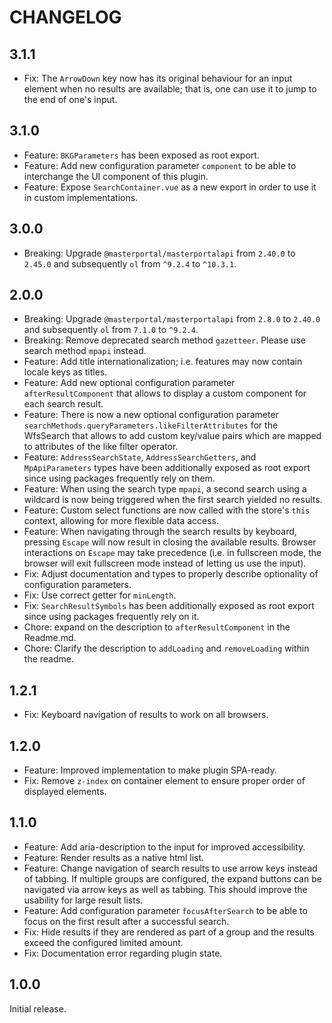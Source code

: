 # CHANGELOG

## 3.1.1

- Fix: The `ArrowDown` key now has its original behaviour for an input element when no results are available; that is, one can use it to jump to the end of one's input.

## 3.1.0

- Feature: `BKGParameters` has been exposed as root export.
- Feature: Add new configuration parameter `component` to be able to interchange the UI component of this plugin.
- Feature: Expose `SearchContainer.vue` as a new export in order to use it in custom implementations.

## 3.0.0

- Breaking: Upgrade `@masterportal/masterportalapi` from `2.40.0` to `2.45.0` and subsequently `ol` from `^9.2.4` to `^10.3.1`.

## 2.0.0

- Breaking: Upgrade `@masterportal/masterportalapi` from `2.8.0` to `2.40.0` and subsequently `ol` from `7.1.0` to `^9.2.4`.
- Breaking: Remove deprecated search method `gazetteer`. Please use search method `mpapi` instead.
- Feature: Add title internationalization; i.e. features may now contain locale keys as titles.
- Feature: Add new optional configuration parameter `afterResultComponent` that allows to display a custom component for each search result.
- Feature: There is now a new optional configuration parameter `searchMethods.queryParameters.likeFilterAttributes` for the WfsSearch that allows to add custom key/value pairs which are mapped to attributes of the like filter operator.
- Feature: `AddressSearchState`, `AddressSearchGetters`, and `MpApiParameters` types have been additionally exposed as root export since using packages frequently rely on them.
- Feature: When using the search type `mpapi`, a second search using a wildcard is now being triggered when the first search yielded no results.
- Feature: Custom select functions are now called with the store's `this` context, allowing for more flexible data access.
- Feature: When navigating through the search results by keyboard, pressing `Escape` will now result in closing the available results. Browser interactions on `Escape` may take precedence (i.e. in fullscreen mode, the browser will exit fullscreen mode instead of letting us use the input).
- Fix: Adjust documentation and types to properly describe optionality of configuration parameters.
- Fix: Use correct getter for `minLength`.
- Fix: `SearchResultSymbols` has been additionally exposed as root export since using packages frequently rely on it.
- Chore: expand on the description to `afterResultComponent` in the Readme.md.
- Chore: Clarify the description to `addLoading` and `removeLoading` within the readme.

## 1.2.1

- Fix: Keyboard navigation of results to work on all browsers.

## 1.2.0

- Feature: Improved implementation to make plugin SPA-ready.
- Fix: Remove `z-index` on container element to ensure proper order of displayed elements.

## 1.1.0

- Feature: Add aria-description to the input for improved accessibility.
- Feature: Render results as a native html list.
- Feature: Change navigation of search results to use arrow keys instead of tabbing. If multiple groups are configured, the expand buttons can be navigated via arrow keys as well as tabbing. This should improve the usability for large result lists.
- Feature: Add configuration parameter `focusAfterSearch` to be able to focus on the first result after a successful search.
- Fix: Hide results if they are rendered as part of a group and the results exceed the configured limited amount.
- Fix: Documentation error regarding plugin state.

## 1.0.0

Initial release.
